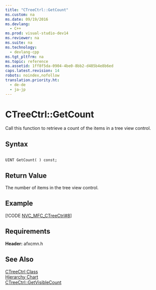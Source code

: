 ```yaml
---
title: "CTreeCtrl::GetCount"
ms.custom: na
ms.date: 09/19/2016
ms.devlang: 
  - C++
ms.prod: visual-studio-dev14
ms.reviewer: na
ms.suite: na
ms.technology: 
  - devlang-cpp
ms.tgt_pltfrm: na
ms.topic: reference
ms.assetid: 1ff8f5da-0904-4be0-8bb2-d485b4e8b6ed
caps.latest.revision: 14
robots: noindex,nofollow
translation.priority.ht: 
  - de-de
  - ja-jp
---
```

# CTreeCtrl::GetCount
Call this function to retrieve a count of the items in a tree view control.  
  
## Syntax  
  
```  
  
UINT GetCount( ) const;  
```  
  
## Return Value  
 The number of items in the tree view control.  
  
## Example  
 [!CODE [NVC_MFC_CTreeCtrl#8](../CodeSnippet/VS_Snippets_Cpp/NVC_MFC_CTreeCtrl#8)]  
  
## Requirements  
 **Header:** afxcmn.h  
  
## See Also  
 [CTreeCtrl Class](../vs140/CTreeCtrl-Class.md)   
 [Hierarchy Chart](../vs140/Hierarchy-Chart.md)   
 [CTreeCtrl::GetVisibleCount](../vs140/CTreeCtrl--GetVisibleCount.md)